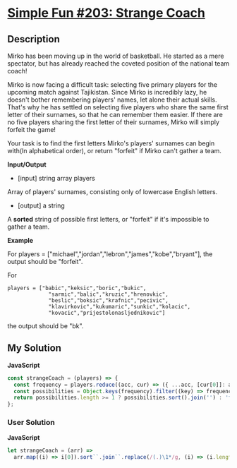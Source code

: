 # [Simple Fun #203: Strange Coach](https://www.codewars.com/kata/58fd91af13b0012e8e000010)

## Description

Mirko has been moving up in the world of basketball. He started as a mere spectator, but has already reached the coveted position of the national team coach!

Mirko is now facing a difficult task: selecting five primary players for the upcoming match against Tajikistan. Since Mirko is incredibly lazy, he doesn't bother remembering players' names, let alone their actual skills. That's why he has settled on selecting five players who share the same first letter of their surnames, so that he can remember them easier. If there are no five players sharing the first letter of their surnames, Mirko will simply forfeit the game!

Your task is to find the first letters Mirko's players' surnames can begin with(In alphabetical order), or return "forfeit" if Mirko can't gather a team.

**Input/Output**

- [input] string array players

Array of players' surnames, consisting only of lowercase English letters.

- [output] a string

A **sorted** string of possible first letters, or "forfeit" if it's impossible to gather a team.

**Example**

For players = ["michael","jordan","lebron","james","kobe","bryant"], the output should be "forfeit".

For

```
players = ["babic","keksic","boric","bukic",
             "sarmic","balic","kruzic","hrenovkic",
             "beslic","boksic","krafnic","pecivic",
             "klavirkovic","kukumaric","sunkic","kolacic",
             "kovacic","prijestolonasljednikovic"]
```

the output should be "bk".

## My Solution

**JavaScript**

```js
const strangeCoach = (players) => {
  const frequency = players.reduce((acc, cur) => ({ ...acc, [cur[0]]: acc[cur[0]] + 1 || 1 }), {});
  const possibilities = Object.keys(frequency).filter((key) => frequency[key] >= 5);
  return possibilities.length >= 1 ? possibilities.sort().join('') : 'forfeit';
};
```

### User Solution

**JavaScript**

```js
let strangeCoach = (arr) =>
  arr.map((i) => i[0]).sort``.join``.replace(/(.)\1*/g, (i) => (i.length < 5 ? '' : i[0])) || 'forfeit';
```
